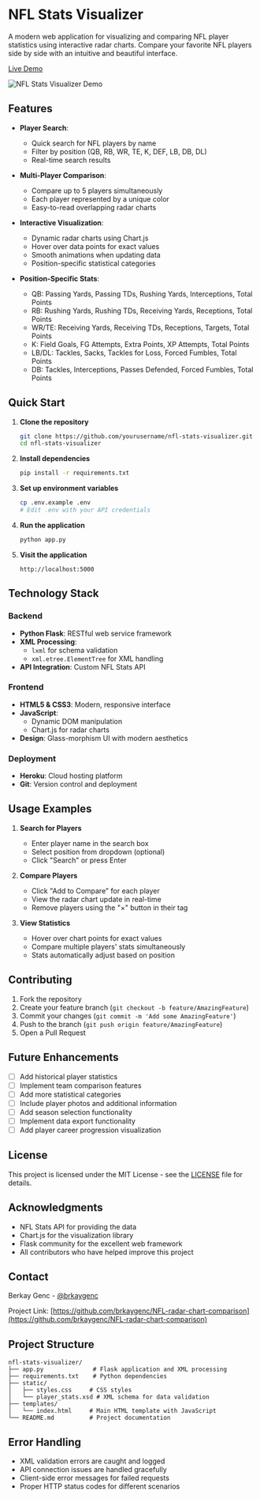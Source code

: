 # NFL Stats Visualizer

A modern web application for visualizing and comparing NFL player statistics using interactive radar charts. Compare your favorite NFL players side by side with an intuitive and beautiful interface.

 [Live Demo](https://nfl-stats-visualizer-eu-c5e58c1a5426.herokuapp.com/)

![NFL Stats Visualizer Demo](static/demo.png)

## Features

- **Player Search**: 
  - Quick search for NFL players by name
  - Filter by position (QB, RB, WR, TE, K, DEF, LB, DB, DL)
  - Real-time search results
  
- **Multi-Player Comparison**: 
  - Compare up to 5 players simultaneously
  - Each player represented by a unique color
  - Easy-to-read overlapping radar charts

- **Interactive Visualization**:
  - Dynamic radar charts using Chart.js
  - Hover over data points for exact values
  - Smooth animations when updating data
  - Position-specific statistical categories

- **Position-Specific Stats**: 
  - QB: Passing Yards, Passing TDs, Rushing Yards, Interceptions, Total Points
  - RB: Rushing Yards, Rushing TDs, Receiving Yards, Receptions, Total Points
  - WR/TE: Receiving Yards, Receiving TDs, Receptions, Targets, Total Points
  - K: Field Goals, FG Attempts, Extra Points, XP Attempts, Total Points
  - LB/DL: Tackles, Sacks, Tackles for Loss, Forced Fumbles, Total Points
  - DB: Tackles, Interceptions, Passes Defended, Forced Fumbles, Total Points

## Quick Start

1. **Clone the repository**
   ```bash
   git clone https://github.com/yourusername/nfl-stats-visualizer.git
   cd nfl-stats-visualizer
   ```

2. **Install dependencies**
   ```bash
   pip install -r requirements.txt
   ```

3. **Set up environment variables**
   ```bash
   cp .env.example .env
   # Edit .env with your API credentials
   ```

4. **Run the application**
   ```bash
   python app.py
   ```

5. **Visit the application**
   ```
   http://localhost:5000
   ```

## Technology Stack

### Backend
- **Python Flask**: RESTful web service framework
- **XML Processing**: 
  - `lxml` for schema validation
  - `xml.etree.ElementTree` for XML handling
- **API Integration**: Custom NFL Stats API

### Frontend
- **HTML5 & CSS3**: Modern, responsive interface
- **JavaScript**: 
  - Dynamic DOM manipulation
  - Chart.js for radar charts
- **Design**: Glass-morphism UI with modern aesthetics

### Deployment
- **Heroku**: Cloud hosting platform
- **Git**: Version control and deployment

## Usage Examples

1. **Search for Players**
   - Enter player name in the search box
   - Select position from dropdown (optional)
   - Click "Search" or press Enter

2. **Compare Players**
   - Click "Add to Compare" for each player
   - View the radar chart update in real-time
   - Remove players using the "×" button in their tag

3. **View Statistics**
   - Hover over chart points for exact values
   - Compare multiple players' stats simultaneously
   - Stats automatically adjust based on position

## Contributing

1. Fork the repository
2. Create your feature branch (`git checkout -b feature/AmazingFeature`)
3. Commit your changes (`git commit -m 'Add some AmazingFeature'`)
4. Push to the branch (`git push origin feature/AmazingFeature`)
5. Open a Pull Request

## Future Enhancements

- [ ] Add historical player statistics
- [ ] Implement team comparison features
- [ ] Add more statistical categories
- [ ] Include player photos and additional information
- [ ] Add season selection functionality
- [ ] Implement data export functionality
- [ ] Add player career progression visualization

## License

This project is licensed under the MIT License - see the [LICENSE](LICENSE) file for details.

## Acknowledgments

- NFL Stats API for providing the data
- Chart.js for the visualization library
- Flask community for the excellent web framework
- All contributors who have helped improve this project

## Contact

Berkay Genc - [@brkaygenc](https://github.com/brkaygenc)

Project Link: [https://github.com/brkaygenc/NFL-radar-chart-comparison](https://github.com/brkaygenc/NFL-radar-chart-comparison)

## Project Structure

```
nfl-stats-visualizer/
├── app.py              # Flask application and XML processing
├── requirements.txt    # Python dependencies
├── static/
│   ├── styles.css     # CSS styles
│   └── player_stats.xsd # XML schema for data validation
├── templates/
│   └── index.html     # Main HTML template with JavaScript
└── README.md          # Project documentation
```

## Error Handling

- XML validation errors are caught and logged
- API connection issues are handled gracefully
- Client-side error messages for failed requests
- Proper HTTP status codes for different scenarios